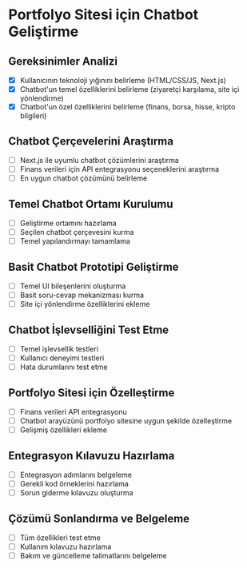 # Portfolyo Sitesi için Chatbot Geliştirme

## Gereksinimler Analizi
- [x] Kullanıcının teknoloji yığınını belirleme (HTML/CSS/JS, Next.js)
- [x] Chatbot'un temel özelliklerini belirleme (ziyaretçi karşılama, site içi yönlendirme)
- [x] Chatbot'un özel özelliklerini belirleme (finans, borsa, hisse, kripto bilgileri)

## Chatbot Çerçevelerini Araştırma
- [ ] Next.js ile uyumlu chatbot çözümlerini araştırma
- [ ] Finans verileri için API entegrasyonu seçeneklerini araştırma
- [ ] En uygun chatbot çözümünü belirleme

## Temel Chatbot Ortamı Kurulumu
- [ ] Geliştirme ortamını hazırlama
- [ ] Seçilen chatbot çerçevesini kurma
- [ ] Temel yapılandırmayı tamamlama

## Basit Chatbot Prototipi Geliştirme
- [ ] Temel UI bileşenlerini oluşturma
- [ ] Basit soru-cevap mekanizması kurma
- [ ] Site içi yönlendirme özelliklerini ekleme

## Chatbot İşlevselliğini Test Etme
- [ ] Temel işlevsellik testleri
- [ ] Kullanıcı deneyimi testleri
- [ ] Hata durumlarını test etme

## Portfolyo Sitesi için Özelleştirme
- [ ] Finans verileri API entegrasyonu
- [ ] Chatbot arayüzünü portfolyo sitesine uygun şekilde özelleştirme
- [ ] Gelişmiş özellikleri ekleme

## Entegrasyon Kılavuzu Hazırlama
- [ ] Entegrasyon adımlarını belgeleme
- [ ] Gerekli kod örneklerini hazırlama
- [ ] Sorun giderme kılavuzu oluşturma

## Çözümü Sonlandırma ve Belgeleme
- [ ] Tüm özellikleri test etme
- [ ] Kullanım kılavuzu hazırlama
- [ ] Bakım ve güncelleme talimatlarını belgeleme
